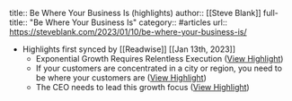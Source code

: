title:: Be Where Your Business Is (highlights)
author:: [[Steve Blank]]
full-title:: "Be Where Your Business Is"
category:: #articles
url:: https://steveblank.com/2023/01/10/be-where-your-business-is/

- Highlights first synced by [[Readwise]] [[Jan 13th, 2023]]
	- Exponential Growth Requires Relentless Execution ([View Highlight](https://read.readwise.io/read/01gpg84dsbt77e0c3gfchx45jb))
	- If your customers are concentrated in a city or region, you need to be where your customers are ([View Highlight](https://read.readwise.io/read/01gpj8n25ydsnez7kckvgyjhjr))
	- The CEO needs to lead this growth focus ([View Highlight](https://read.readwise.io/read/01gpj8n61ycb1t63vsa8gjfzzp))